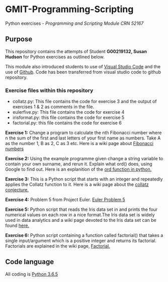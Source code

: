 # GMIT-Programming-Scripting
Python exercises - *Programming and Scripting Module CRN 52167*

## Purpose ## 
This repository contains the attempts of Student **G00219132, Susan Hudson** for Python exercises as outlined below.

This module also introduced students to use of [Visual Studio Code](https://code.visualstudio.com/) and the use of [Github](https://github.com/). Code has been transferred from visual studio code to github repository.

### Exercise files within this repository ###

* collatz.py: This file contains the code for exercise 3 and the output of exercises 1 & 2 as comments in the file.
* eulerfive.py: This file contains the code for exercise 4
* irisformat.py: this file contains the code for exercise 5
* factorial.py: this file contains the code for exercise 6

**Exercise 1:** Change a program to calculate the nth Fibonacci number where n the sum of the first and last letters of your first name as numbers. Take A as the number 1, B as 2, C as 3 etc. Here is a wiki page about [Fibonacci numbers](https://en.wikipedia.org/wiki/Fibonacci_number)

**Exercise 2:** Using the example programme given change a string variable to contain your own surname, and rerun it. Explain what ord() does, using Google to find out. Here is an explanition of the [ord function in python.](https://www.programiz.com/python-programming/methods/built-in/ord)

**Exercise 3:** This is a Python script that starts with an integer and repeatedly applies the Collatz function to it. Here is a wiki page about the [collatz conjecture.](https://en.wikipedia.org/wiki/Collatz_conjecture)

**Exercise 4:** Problem 5 from Project Euler. [Euler Problem 5](https://projecteuler.net/problem=5)

**Exercise 5:** Python script that reads the Iris data set in and prints the four numerical values on each row in a nice format.The Iris data set is widely used in data analytics and a wiki page devoted to the Iris data set can be found [here.](https://en.wikipedia.org/wiki/Iris_flower_data_set)

**Exercise 6:** Python script containing a function called factorial() that takes a single input/argument which is a positive integer and returns its factorial. Factorials are explained in the wiki page, [Factorial.](https://en.wikipedia.org/wiki/Factorial)

## Code language ##
All coding is [Python 3.6.5](https://www.python.org/)

